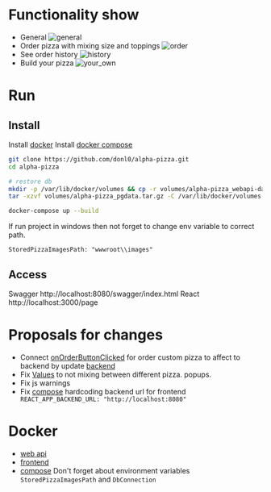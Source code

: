 # Functionality show 

- General
  ![general](https://github.com/donl0/alpha-pizza/blob/readme-content/general_overview.gif)
- Order pizza with mixing size and toppings
  ![order](https://github.com/donl0/alpha-pizza/blob/readme-content/picking_pizza.gif)
- See order history
  ![history](https://github.com/donl0/alpha-pizza/blob/readme-content/waiting_pizza.gif)
- Build your pizza
  ![your_own](https://github.com/donl0/alpha-pizza/blob/readme-content/build_yourself.gif)

# Run
## Install
Install [docker](https://docs.docker.com/engine/install/ubuntu/)
Install [docker compose](https://docs.docker.com/compose/install/linux/)

```sh
git clone https://github.com/donl0/alpha-pizza.git
cd alpha-pizza

# restore db
mkdir -p /var/lib/docker/volumes && cp -r volumes/alpha-pizza_webapi-data /var/lib/docker/volumes
tar -xzvf volumes/alpha-pizza_pgdata.tar.gz -C /var/lib/docker/volumes

docker-compose up --build
```

If run project in windows then not forget to change env variable to correct path.
```
StoredPizzaImagesPath: "wwwroot\\images"
```

## Access

Swagger http://localhost:8080/swagger/index.html
React http://localhost:3000/page

# Proposals for changes
- Connect [onOrderButtonClicked](https://github.com/donl0/alpha-pizza/blob/main/frontend/pizza-site/src/components/orderPizzaMenuTypes/customPizzaMenu/CustomPizzaMenu.jsx) for order custom pizza to affect to backend by update [backend](https://github.com/donl0/alpha-pizza/tree/main/backend/PizzaService)
- Fix [Values](https://github.com/donl0/alpha-pizza/blob/main/frontend/pizza-site/src/components/pizzaOrderPopup/PizzaOrderPopup.jsx) to not mixing between different pizza. popups.
- Fix js warnings
- Fix [compose](https://github.com/donl0/alpha-pizza/blob/main/docker-compose.yml) hardcoding backend url for frontend ` REACT_APP_BACKEND_URL: "http://localhost:8080"`

# Docker
- [web api](https://github.com/donl0/alpha-pizza/blob/main/backend/PizzaService/Dockerfile)
- [frontend](https://github.com/donl0/alpha-pizza/blob/main/frontend/pizza-site/Dockerfile)
- [compose](https://github.com/donl0/alpha-pizza/blob/main/docker-compose.yml)
  Don't forget about environment variables `StoredPizzaImagesPath` and `DbConnection`
